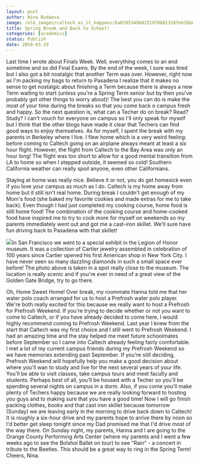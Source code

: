```yaml
---
layout: post
author: Nina Budaeva
image: /old_images/caltech_as_it_happens/6a0105349b8251970b01310feb26b8970c.jpg
title: Spring Break and Back to School!
categories: [academics]
status: Publish
date: 2010-03-29
---
```



Last time I wrote about Finals Week. Well, everything comes to an end sometime and so did Final Exams. By the end of the week, I sure was tired but I also got a bit nostalgic that another Term was over. However, right now as I'm packing my bags to return to Pasadena I realize that it makes no sense to get nostalgic about finishing a Term because there is always a new Term waiting to start (unless you're a Spring Term senior but by then you've probably got other things to worry about)! The best you can do is make the most of your time during the breaks so that you come back o campus fresh and happy. 
So the next question is, what can a Techer do on break? Read? Study? I can't vouch for everyone on campus so I'll only speak for myself but I think that the other blogs have made it clear that Techers can find good ways to enjoy themselves. As for myself, I spent the break with my parents in Berkeley where I live. I flew home which is a very weird feeling: before coming to Caltech going on an airplane always meant at least a six hour flight. However, the flight from Caltech to the Bay Area was only an hour long! The flight was too short to allow for a good mental transition from LA to home so when I stepped outside, it seemed so cold! Southern California weather can really spoil anyone, even other Californians.

Staying at home was really nice. Believe it or not, you do get homesick even if you love your campus as much as I do. Caltech is my home away from home but it still isn't real home. During break I couldn't get enough of my Mom's food (she baked my favorite cookies and made extras for me to take back). Even though I had just completed my cooking course, home food is still home food! The combination of the cooking course and home-cooked food have inspired me to try to cook more for myself on weekends so my parents immediately went out and got me a cast-iron skillet. We'll sure have fun driving back to Pasadena with that skillet!

![](/old_images/caltech_as_it_happens/6a0105349b8251970b0133ec454483970b.jpg)In San Francisco we went to a special exhibit in the Legion of Honor museum. It was a collection of Cartier jewelry assembled in celebration of 100 years since Cartier opened his first American shop in New York City. I have never seen so many dazzling diamonds in such a small space ever before! The photo above is taken in a spot really close to the museum. The location is really scenic and if you're ever in need of a great view of the Golden Gate Bridge, try to go there.

Oh, Home Sweet Home! 
Over break, my roommate Hanna told me that her water polo coach arranged for us to host a Prefrosh water polo player. We're both really excited for this because we really want to host a Prefrosh for Prefrosh Weekend. If you're trying to decide whether or not you want to come to Caltech, or if you have already decided to come here, I would highly recommend coming to Prefrosh Weekend. Last year I knew from the start that Caltech was my first choice and I still went to Prefrosh Weekend. I had an amazing time and the stay helped me meet future schoolmates before September so I came into Caltech already feeling fairly comfortable. I met a lot of my current campus friends during my Prefrosh Weekend so we have memories extending past September. If you're still deciding, Prefrosh Weekend will hopefully help you make a good decision about where you'll wan to study and live for the next several years of your life. You'll be able to visit classes, take campus tours and meet faculty and students. Perhaps best of all, you'll be housed with a Techer so you'll be spending several nights on campus in a dorm. Also, if you come you'll make plenty of Techers happy because we are really looking forward to hosting you guys and to making sure that you have a good time!
Now I will go finish packing clothes, books and that cast iron skillet because tomorrow (Sunday) we are leaving early in the morning to drive back down to Caltech! It is roughly a six-hour drive and my parents hope to arrive there by noon so I'd better get sleep tonight since my Dad promised me that I'd drive most of the way there. On Sunday night, my parents, Hanna and I are going to the Orange County Performing Arts Center (where my parents and I went a few weeks ago to see the Bolshoi Ballet on tour) to see "Rain" - a concert in tribute to the Beetles. This should be a great way to ring in the Spring Term!
Cheers,
Nina.

 
 

